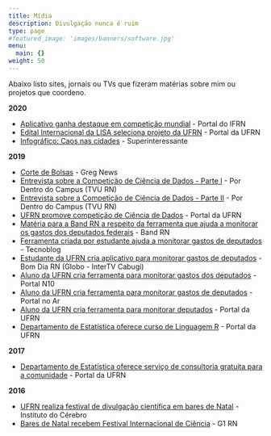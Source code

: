 ```yaml
---
title: Mídia
description: Divulgação nunca é ruim
type: page
#featured_image: 'images/banners/software.jpg'
menu:
  main: {}
weight: 50
---
```


Abaixo listo sites, jornais ou TVs que fizeram matérias sobre mim ou projetos que coordeno.

**2020**

- [Aplicativo ganha destaque em competição mundial](https://webcache.googleusercontent.com/search?q=cache:-Y6MnQ2jFzUJ:https://portal.ifrn.edu.br/campus/natalzonanorte/noticias/aplicativo-ganha-destaque-em-competicao-mundial+&cd=1&hl=en&ct=clnk&gl=br) - Portal do IFRN
- [Edital Internacional da LISA seleciona projeto da UFRN](https://www.ufrn.br/imprensa/noticias/33581/edital-internacional-da-lisa-seleciona-projeto-da-ufrn) - Portal da UFRN
- [Infográfico: Caos nas cidades](https://super.abril.com.br/sociedade/infografico-caos-nas-cidades/) - Superinteressante

**2019**

- [Corte de Bolsas](https://www.youtube.com/watch?v=XmJlXlnS2Pg#t=17m2s) - Greg News
- [Entrevista sobre a Competição de Ciência de Dados - Parte I](https://www.youtube.com/watch?v=3gzdOo-pkcw&feature=youtu.be&t=617) - Por Dentro do Campus (TVU RN)
- [Entrevista sobre a Competição de Ciência de Dados - Parte II](https://youtu.be/cuOefBRQAgk) - Por Dentro do Campus (TVU RN)
- [UFRN promove competição de Ciência de Dados](https://www.ufrn.br/imprensa/noticias/29672/ufrn-promove-competicao-de-ciencia-de-dados) - Portal da UFRN
- [Matéria para a Band RN a respeito da ferramenta que ajuda a monitorar os gastos dos deputados federais](https://www.youtube.com/watch?v=RG4J1yS1_V4#t=13m02s) - Band RN
- [Ferramenta criada por estudante ajuda a monitorar gastos de deputados](https://tecnoblog.net/308036/ferramenta-criada-estudante-ajuda-monitorar-gastos-deputados/) - Tecnoblog
- [Estudante da UFRN cria aplicativo para monitorar gastos de deputados](https://globoplay.globo.com/v/7935447/programa/) - Bom Dia RN (Globo - InterTV Cabugi)
- [Aluno da UFRN cria ferramenta para monitorar gastos dos deputados](https://oportaln10.com.br/aluno-da-ufrn-cria-ferramenta-para-monitorar-gastos-dos-deputados-90776/) - Portal N10
- [Aluno da UFRN cria ferramenta para monitorar gastos de deputados](https://portalnoar.com.br/aluno-da-ufrn-cria-ferramenta-para-monitorar-gastos-de-deputados/) - Portal no Ar
- [Aluno da UFRN cria ferramenta para monitorar deputados](https://www.ufrn.br/imprensa/noticias/28976/aluno-da-ufrn-cria-ferramenta-para-monitorar-deputados) - Portal da UFRN
- [Departamento de Estatística oferece curso de Linguagem R](https://ufrn.br/imprensa/noticias/28794/departamento-de-estatistica-oferece-curso-de-linguagem-r) - Portal da UFRN

**2017**

- [Departamento de Estatística oferece serviço de consultoria gratuita para a comunidade](https://ufrn.br/imprensa/materias-especiais/3041/departamento-de-estatistica-oferece-servico-de-consultoria-gratuita-para-a-comunidade) - Portal da UFRN

**2016** 

- [UFRN realiza festival de divulgação científica em bares de Natal](https://neuro.ufrn.br/news/235) - Instituto do Cérebro
- [Bares de Natal recebem Festival Internacional de Ciência](https://g1.globo.com/rn/rio-grande-do-norte/noticia/bares-de-natal-recebem-festival-internacional-de-ciencia.ghtml) - G1 RN
